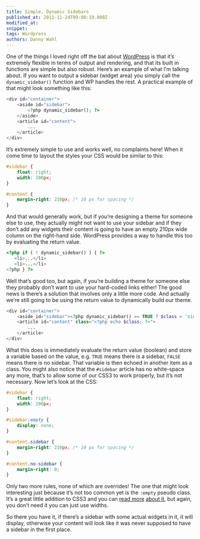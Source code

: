 ```yaml
---
title: Simple, Dynamic Sidebars
published_at: 2011-11-24T09:08:19.000Z
modified_at: 
snippet: 
tags: Wordpress
authors: Danny Wahl
---
```


One of the things I loved right off the bat about
[WordPress](http://wordpress.org/) is that it’s extremely flexible in terms of
output and rendering, and that its built in functions are simple but also
robust. Here’s an example of what I’m talking about. If you want to output a
sidebar (widget area) you simply call the `dynamic_sidebar()` function and WP
handles the rest. A practical example of that might look something like this:

```php
<div id="container">
    <aside id="sidebar">
        <?php dynamic_sidebar(); ?>
    </aside>
    <article id="content">
        ...
    </article>
</div>
```

It’s extremely simple to use and works well, no complaints here! When it come
time to layout the styles your CSS would be similar to this:

```css
#sidebar {
    float: right;
    width: 200px;
}

#content {
    margin-right: 210px; /* 10 px for spacing */
}
```

And that would generally work, but if you’re designing a theme for someone else
to use, they actually might not want to use your sidebar and if they don’t add
any widgets their content is going to have an empty 210px wide column on the
right-hand side. WordPress provides a way to handle this too by evaluating the
return value.

```php
<?php if ( ! dynamic_sidebar() ) { ?>
   <li>...</li>
   <li>...</li>
<?php } ?>
```

Well that’s good too, but again, if you’re building a theme for someone else
they probably don’t want to use your hard-coded links either! The good news is
there’s a solution that involves only a little more code. And actually we’re
still going to be using the return value to dynamically build our theme.

```php
<div id="container">
    <aside id="sidebar"><?php dynamic_sidebar() == TRUE ? $class = 'sidebar' : $class = 'no-sidebar'; ?></aside>
    <article id="content" class="<?php echo $class; ?>">
        ...
    </article>
</div>
```

What this does is immediately evaluate the return value (boolean) and store a
variable based on the value, e.g. `TRUE` means there is a sidebar, `FALSE` means
there is no sidebar. That variable is then echoed in another item as a class.
You might also notice that the `#sidebar` article has no white-space any more,
that’s to allow some of our CSS3 to work properly, but it’s not necessary. Now
let’s look at the CSS:

```css
#sidebar {
    float: right;
    width: 200px;
}

#sidebar:empty {
    display: none;
}

#content.sidebar {
    margin-right: 210px; /* 10 px for spacing */
}

#content.no-sidebar {
    margin-right: 0;
}
```

Only two more rules, none of which are overrides! The one that might look
interesting just because it’s not too common yet is the `:empty` pseudo class.
It’s a great little addition to CSS3 and you can
[read more](http://webdesignernotebook.com/css/a-quick-note-about-the-empty-pseudo-class/)
[about it](http://www.w3.org/TR/css3-selectors/#empty-pseudo), but again, you
don’t need it you can just use widths.

So there you have it, if there’s a sidebar with some actual widgets in it, it
will display, otherwise your content will look like it was never supposed to
have a sidebar in the first place.
